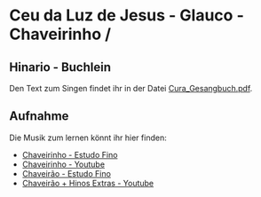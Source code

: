  # Ceu da Luz de Jesus - Glauco - Chaveirinho / 

 ## Hinario - Buchlein
 Den Text zum Singen findet ihr in der Datei [Cura_Gesangbuch.pdf](https://github.com/Ceu-Da-Luz-De-Jesus/hinarien/blob/main/Cura/Cura_Gesangbuch.pdf).


 ## Aufnahme
 Die Musik zum lernen könnt ihr hier finden:
 * [Chaveirinho - Estudo Fino](https://estudofino.org/o-chaveirinho)
 * [Chaveirinho - Youtube](https://youtu.be/94Wtt1d7B20?si=NJVQ1juORe20TWSf)
 * [Chaveirão - Estudo Fino](https://estudofino.org/chaveirao)
 * [Chaveirão + Hinos Extras -  Youtube ](https://www.youtube.com/watch?v=P7rafRqBMLk)